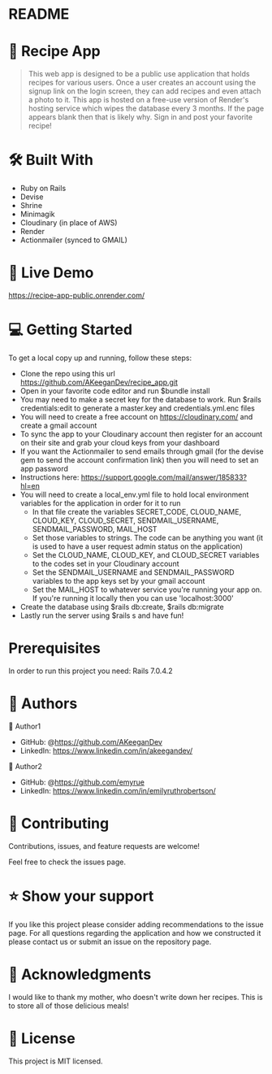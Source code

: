 # README

# 📖 Recipe App
> This web app is designed to be a public use application that holds recipes for various users. Once a user creates an account using the signup link on the login screen, they can add recipes and even attach a photo to it. This app is hosted on a free-use version of Render's hosting service which wipes the database every 3 months. If the page appears blank then that is likely why. Sign in and post your favorite recipe!

# 🛠 Built With
- Ruby on Rails
- Devise
- Shrine
- Minimagik
- Cloudinary (in place of AWS)
- Render
- Actionmailer (synced to GMAIL)

# 🚀 Live Demo
https://recipe-app-public.onrender.com/

# 💻 Getting Started
To get a local copy up and running, follow these steps:
- Clone the repo using this url https://github.com/AKeeganDev/recipe_app.git
- Open in your favorite code editor and run $bundle install
- You may need to make a secret key for the database to work. Run $rails credentials:edit to generate a master.key and credentials.yml.enc files
- You will need to create a free account on https://cloudinary.com/ and create a gmail account
- To sync the app to your Cloudinary account then register for an account on their site and grab your cloud keys from your dashboard
- If you want the Actionmailer to send emails through gmail (for the devise gem to send the account confirmation link) then you will need to set an app password
 - Instructions here: https://support.google.com/mail/answer/185833?hl=en
- You will need to create a local_env.yml file to hold local environment variables for the application in order for it to run
  - In that file create the variables SECRET_CODE, CLOUD_NAME, CLOUD_KEY, CLOUD_SECRET, SENDMAIL_USERNAME, SENDMAIL_PASSWORD, MAIL_HOST
  - Set those variables to strings. The code can be anything you want (it is used to have a user request admin status on the application)
  - Set the CLOUD_NAME, CLOUD_KEY, and CLOUD_SECRET variables to the codes set in your Cloudinary account
  - Set the SENDMAIL_USERNAME and SENDMAIL_PASSWORD variables to the app keys set by your gmail account
  - Set the MAIL_HOST to whatever service you're running your app on. If you're running it locally then you can use 'localhost:3000'
- Create the database using $rails db:create, $rails db:migrate
- Lastly run the server using $rails s and have fun!

# Prerequisites
In order to run this project you need:
Rails 7.0.4.2

# 👥 Authors

👤 Author1

- GitHub: @https://github.com/AKeeganDev
- LinkedIn: https://www.linkedin.com/in/akeegandev/

👤 Author2

- GitHub: @https://github.com/emyrue
- LinkedIn: https://www.linkedin.com/in/emilyruthrobertson/

# 🤝 Contributing
Contributions, issues, and feature requests are welcome!

Feel free to check the issues page.

# ⭐️ Show your support
If you like this project please consider adding recommendations to the issue page. For all questions regarding the application and how we constructed it please contact us or submit an issue on the repository page.

# 🙏 Acknowledgments
I would like to thank my mother, who doesn't write down her recipes. This is to store all of those delicious meals!

# 📝 License
This project is MIT licensed.
